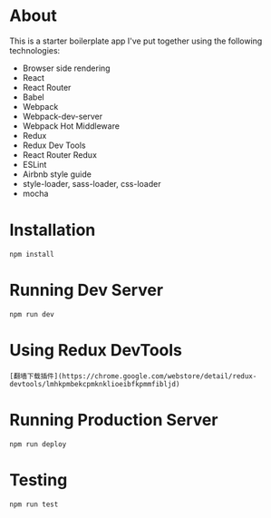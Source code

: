 # About
This is a starter boilerplate app I've put together using the following technologies:

* Browser side rendering
* React
* React Router
* Babel
* Webpack
* Webpack-dev-server
* Webpack Hot Middleware
* Redux
* Redux Dev Tools
* React Router Redux
* ESLint
* Airbnb style guide
* style-loader, sass-loader, css-loader
* mocha 

# Installation
    npm install

# Running Dev Server
    npm run dev
    
# Using Redux DevTools
    [翻墙下载插件](https://chrome.google.com/webstore/detail/redux-devtools/lmhkpmbekcpmknklioeibfkpmmfibljd)

# Running Production Server
    npm run deploy

# Testing
    npm run test
